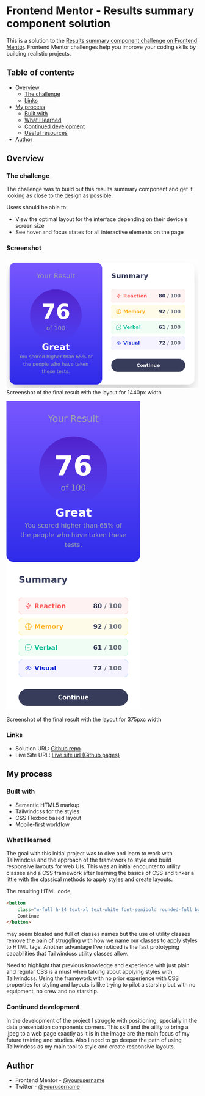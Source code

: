 # Frontend Mentor - Results summary component solution

This is a solution to the [Results summary component challenge on Frontend Mentor](https://www.frontendmentor.io/challenges/results-summary-component-CE_K6s0maV). Frontend Mentor challenges help you improve your coding skills by building realistic projects.

## Table of contents

- [Overview](#overview)
  - [The challenge](#the-challenge)
  - [Links](#links)
- [My process](#my-process)
  - [Built with](#built-with)
  - [What I learned](#what-i-learned)
  - [Continued development](#continued-development)
  - [Useful resources](#useful-resources)
- [Author](#author)

## Overview

### The challenge

The challenge was to build out this results summary component and get it looking as close to the design as possible.

Users should be able to:

- View the optimal layout for the interface depending on their device's screen size
- See hover and focus states for all interactive elements on the page

### Screenshot

![Alt text](images-resources/image-1.png)
Screenshot of the final result with the layout for 1440px width

![Alt text](images-resources/image.png)

Screenshot of the final result with the layout for 375pxc width

### Links

- Solution URL: [Github repo](https://github.com/hagesake/results-summary-component)
- Live Site URL: [Live site url (Github pages)](https://hagesake.github.io/results-summary-component/src/)

## My process

### Built with

- Semantic HTML5 markup
- Tailwindcss for the styles
- CSS Flexbox based layout
- Mobile-first workflow

### What I learned

The goal with this initial project was to dive and learn to work with Tailwindcss and the approach of the framework to style and build responsive layouts for web UIs. This was an initial encounter to utility classes and a CSS framework after learning the basics of CSS and tinker a little with the classical methods to apply styles and create layouts.

The resulting HTML code,

```html
<button
	class="w-full h-14 text-xl text-white font-semibold rounded-full bg-btn-primary hover:bg-gradient-to-b from-light-slate-blue to-light-royal-blue duration-200">
	Continue
</button>
```

may seem bloated and full of classes names but the use of utility classes remove the pain of struggling with how we name our classes to apply styles to HTML tags. Another advantage I've noticed is the fast prototyping capabilities that Tailwindcss utility classes allow.

Need to highlight that previous knowledge and experience with just plain and regular CSS is a must when talking about applying styles with Tailwindcss. Using the framework with no prior experience with CSS properties for styling and layouts is like trying to pilot a starship but with no equipment, no crew and no starship.

### Continued development

In the development of the project I struggle with positioning, specially in the data presentation components corners. This skill and the aility to bring a .jpeg to a web page exactly as it is in the image are the main focus of my future training and studies. Also I need to go deeper the path of using Tailwindcss as my main tool to style and create responsive layouts.

## Author

- Frontend Mentor - [@yourusername](https://www.frontendmentor.io/profile/hagesake)
- Twitter - [@yourusername](https://www.twitter.com/hage_sake)
